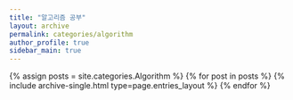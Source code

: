 ```yaml
---
title: "알고리즘 공부"
layout: archive
permalink: categories/algorithm
author_profile: true
sidebar_main: true
---
```



{% assign posts = site.categories.Algorithm %}
{% for post in posts %} {% include archive-single.html type=page.entries_layout %} {% endfor %}